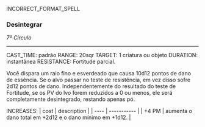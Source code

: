 INCORRECT_FORMAT_SPELL
### Desintegrar
*7º Círculo*
___
CAST_TIME: padrão
RANGE: 20sqr
TARGET: 1 criatura ou objeto
DURATION: instantânea
RESISTANCE: Fortitude parcial.

Você dispara um raio fino e esverdeado que causa 10d12 pontos de dano de essência. Se o alvo passar no teste de resistência, em vez disso sofre 2d12 pontos de dano. Independentemente do resultado do teste de Fortitude, se os PV do  lvo forem reduzidos a 0 ou menos, ele será completamente desintegrado, restando apenas pó. 

INCREASES:
| cost | description |
| ---- | ----------- |
| +4 PM | aumenta o dano total em +2d12 e o dano mínimo em +1d12. |
